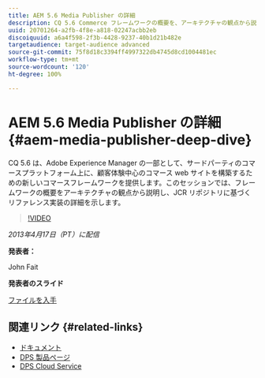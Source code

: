 ```yaml
---
title: AEM 5.6 Media Publisher の詳細
description: CQ 5.6 Commerce フレームワークの概要を、アーキテクチャの観点から説明します。JCR リポジトリに基づくリファレンス実装の詳細について説明します。
uuid: 20701264-a2fb-4f8e-a818-02247acbb2eb
discoiquuid: a6a4f598-2f3b-4428-9237-40b1d21b482e
targetaudience: target-audience advanced
source-git-commit: 75f8d18c3394ff4997322db4745d8cd1004481ec
workflow-type: tm+mt
source-wordcount: '120'
ht-degree: 100%

---
```


# AEM 5.6 Media Publisher の詳細 {#aem-media-publisher-deep-dive}

CQ 5.6 は、Adobe Experience Manager の一部として、サードパーティのコマースプラットフォーム上に、顧客体験中心のコマース web サイトを構築するための新しいコマースフレームワークを提供します。このセッションでは、フレームワークの概要をアーキテクチャの観点から説明し、JCR リポジトリに基づくリファレンス実装の詳細を示します。

>[!VIDEO](https://video.tv.adobe.com/v/19574/?quality=9)

*2013年4月17日（PT）に配信*

**発表者：**

John Fait

**発表者のスライド**

[ファイルを入手](assets/cq-gems-aem-media-publisher-04-17-2013-final.pdf)

## 関連リンク {#related-links}

* [ドキュメント](https://docs.adobe.com/content/docs/en/cq/5-6-1/media-publisher.html)
* [DPS 製品ページ](http://www.adobe.com/ca/products/digital-publishing-suite-family.html)
* [DPS Cloud Service](https://helpx.adobe.com/jp/digital-publishing-suite/help/eol-statement-for-dpsc.html)
